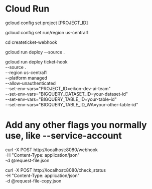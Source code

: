 # Cloud Run
gcloud config set project [PROJECT_ID]

gcloud config set run/region us-central1

cd createticket-webhook

gcloud run deploy --source .

gcloud run deploy ticket-hook \
  --source . \
  --region us-central1 \
  --platform managed \
  --allow-unauthenticated \
  --set-env-vars="PROJECT_ID=eikon-dev-ai-team" \
  --set-env-vars="BIGQUERY_DATASET_ID=your-dataset-id" \
  --set-env-vars="BIGQUERY_TABLE_ID=your-table-id" \
  --set-env-vars="BIGQUERY_TABLE_ID_WA=your-other-table-id"
  # Add any other flags you normally use, like --service-account

curl -X POST http://localhost:8080/webhook \
-H "Content-Type: application/json" \
-d @request-file.json

curl -X POST http://localhost:8080/check_status \
-H "Content-Type: application/json" \
-d @request-file-copy.json
